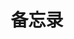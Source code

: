 ---
pageLayout: home
title: 备忘录
permalink: /memo/
config:
  -
    type: doc-hero
    hero:
      name: YOYOMemo
      tagline: 日常开发中常用的技术和工具。
      image: https://oss.yoake.cc/yoyopics/assets/fluent-color--document-folder-24.svg
  -
    type: features
    features:
      -
        title: Node.js, NPM & NVM
        icon: logos:nodejs-icon
        details: Node.js开箱、NPM换源、NVM命令
        link: ./nodejs.md
      -
        title: frp 内网穿透
        icon: logos:github-icon
        details: frp 安装、配置与管理
        link: /memo/frp/
---